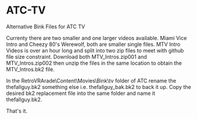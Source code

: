 # ATC-TV
Alternative Bink Files for ATC TV

Currenty there are two smaller and one larger videos available. Miami Vice Intro and Cheezy 80's Werewolf, both are smaller single files. MTV Intro Videos is over an hour long and split into two zip files to meet with github file size constraint. Download both MTV_Intros.zip001 and MTV_Intros.zip002 then unzip the files in the same location to obtain the MTV_Intros.bk2 file.

In the RetroVRArade\Content\Movies\Bink\tv folder of ATC rename the thefallguy.bk2 something else i.e. thefallguy_bak.bk2 to back it up. Copy the desired bk2 replacement file into the same folder and name it thefallguy.bk2.

That's it.
